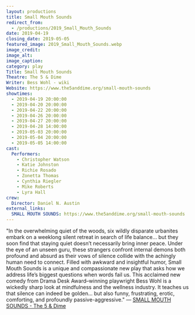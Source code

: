 ```yaml
---
layout: productions
title: Small Mouth Sounds
redirect_from:
  - /productions/2019_Small_Mouth_Sounds
date: 2019-04-19
closing_date: 2019-05-05
featured_image: 2019_Small_Mouth_Sounds.webp
image_credit: 
image_alt:
image_caption:
category: play
Title: Small Mouth Sounds
Theatre: The 5 & Dime
Writer: Bess Wohl - wiki
Website: https://www.the5anddime.org/small-mouth-sounds
showtimes: 
  - 2019-04-19 20:00:00
  - 2019-04-20 20:00:00
  - 2019-04-22 20:00:00
  - 2019-04-26 20:00:00
  - 2019-04-27 20:00:00
  - 2019-04-28 14:00:00
  - 2019-05-03 20:00:00
  - 2019-05-04 20:00:00
  - 2019-05-05 14:00:00
cast:
  Performers: 
    - Christopher Watson
    - Katie Johnston
    - Richie Rosado
    - Zonetta Thomas
    - Cynthia Riegler
    - Mike Roberts
    - Lyra Hall
crew:
  Director: Daniel N. Austin
external_links:
  SMALL MOUTH SOUNDS: https://www.the5anddime.org/small-mouth-sounds
---
```

"In the overwhelming quiet of the woods, six wildly disparate urbanites embark on a weeklong silent retreat in search of life balance… but they soon find that staying quiet doesn’t necessarily bring inner peace. Under the eye of an unseen guru, these strangers confront internal demons both profound and absurd as their vows of silence collide with the achingly human need to connect. Filled with awkward and insightful humor, Small Mouth Sounds is a unique and compassionate new play that asks how we address life’s biggest questions when words fail us. This acclaimed new comedy from Drama Desk Award–winning playwright Bess Wohl is a wickedly sharp look at mindfulness and the wellness industry. It teaches us that silence can indeed be golden… but also funny, frustrating, erotic, comforting, and profoundly passive-aggressive." — [SMALL MOUTH SOUNDS - The 5 & Dime](https://www.the5anddime.org/small-mouth-sounds)
